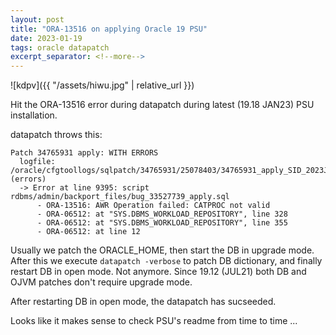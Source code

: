 ```yaml
---
layout: post
title: "ORA-13516 on applying Oracle 19 PSU"
date: 2023-01-19
tags: oracle datapatch
excerpt_separator: <!--more-->
---
```


![kdpv]({{ "/assets/hiwu.jpg" | relative_url }})

Hit the ORA-13516 error during datapatch during latest (19.18 JAN23) PSU installation.

datapatch throws this:
```
Patch 34765931 apply: WITH ERRORS
  logfile: /oracle/cfgtoollogs/sqlpatch/34765931/25078403/34765931_apply_SID_2023Jan18_14_20_33.log (errors)
  -> Error at line 9395: script rdbms/admin/backport_files/bug_33527739_apply.sql
      - ORA-13516: AWR Operation failed: CATPROC not valid
      - ORA-06512: at "SYS.DBMS_WORKLOAD_REPOSITORY", line 328
      - ORA-06512: at "SYS.DBMS_WORKLOAD_REPOSITORY", line 355
      - ORA-06512: at line 12
```

Usually we patch the ORACLE_HOME, then start the DB in upgrade mode. After this we execute `datapatch -verbose` to patch DB dictionary, and finally restart DB in open mode. Not anymore. Since 19.12 (JUL21) both DB and OJVM patches don't require upgrade mode.

After restarting DB in open mode, the datapatch has sucseeded.

Looks like it makes sense to check PSU's readme from time to time ...
<!--more-->
